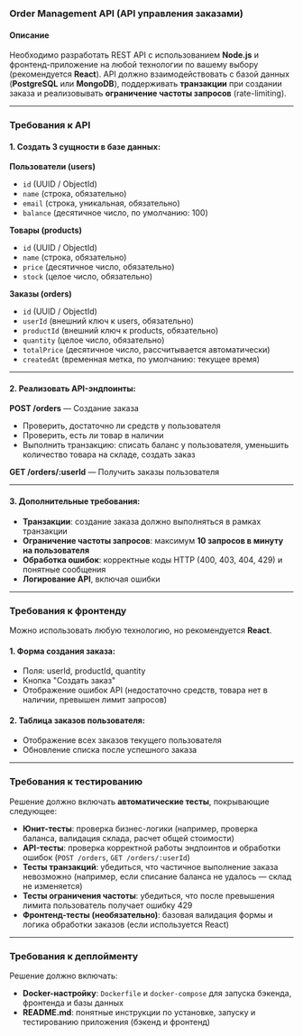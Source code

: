 ### **Order Management API (API управления заказами)**

#### **Описание**
Необходимо разработать REST API с использованием **Node.js** и фронтенд-приложение на любой технологии по вашему выбору (рекомендуется **React**). API должно взаимодействовать с базой данных (**PostgreSQL** или **MongoDB**), поддерживать **транзакции** при создании заказа и реализовывать **ограничение частоты запросов** (rate-limiting).

---

### **Требования к API**

#### **1. Создать 3 сущности в базе данных:**

**Пользователи (users)**
- `id` (UUID / ObjectId)
- `name` (строка, обязательно)
- `email` (строка, уникальная, обязательно)
- `balance` (десятичное число, по умолчанию: 100)

**Товары (products)**
- `id` (UUID / ObjectId)
- `name` (строка, обязательно)
- `price` (десятичное число, обязательно)
- `stock` (целое число, обязательно)

**Заказы (orders)**
- `id` (UUID / ObjectId)
- `userId` (внешний ключ к users, обязательно)
- `productId` (внешний ключ к products, обязательно)
- `quantity` (целое число, обязательно)
- `totalPrice` (десятичное число, рассчитывается автоматически)
- `createdAt` (временная метка, по умолчанию: текущее время)

---

#### **2. Реализовать API-эндпоинты:**

**POST /orders** — Создание заказа  
- Проверить, достаточно ли средств у пользователя  
- Проверить, есть ли товар в наличии  
- Выполнить транзакцию: списать баланс у пользователя, уменьшить количество товара на складе, создать заказ

**GET /orders/:userId** — Получить заказы пользователя  

---

#### **3. Дополнительные требования:**

- **Транзакции**: создание заказа должно выполняться в рамках транзакции  
- **Ограничение частоты запросов**: максимум **10 запросов в минуту на пользователя**  
- **Обработка ошибок**: корректные коды HTTP (400, 403, 404, 429) и понятные сообщения  
- **Логирование API**, включая ошибки  

---

### **Требования к фронтенду**

Можно использовать любую технологию, но рекомендуется **React**.

#### **1. Форма создания заказа:**
- Поля: userId, productId, quantity  
- Кнопка "Создать заказ"  
- Отображение ошибок API (недостаточно средств, товара нет в наличии, превышен лимит запросов)

#### **2. Таблица заказов пользователя:**
- Отображение всех заказов текущего пользователя  
- Обновление списка после успешного заказа  

---

### **Требования к тестированию**

Решение должно включать **автоматические тесты**, покрывающие следующее:

- **Юнит-тесты**: проверка бизнес-логики (например, проверка баланса, валидация склада, расчет общей стоимости)  
- **API-тесты**: проверка корректной работы эндпоинтов и обработки ошибок (`POST /orders`, `GET /orders/:userId`)  
- **Тесты транзакций**: убедиться, что частичное выполнение заказа невозможно (например, если списание баланса не удалось — склад не изменяется)  
- **Тесты ограничения частоты**: убедиться, что после превышения лимита пользователь получает ошибку 429  
- **Фронтенд-тесты (необязательно)**: базовая валидация формы и логика обработки заказов (если используется React)  

---

### **Требования к деплойменту**

Решение должно включать:

- **Docker-настройку**: `Dockerfile` и `docker-compose` для запуска бэкенда, фронтенда и базы данных  
- **README.md**: понятные инструкции по установке, запуску и тестированию приложения (бэкенд и фронтенд)